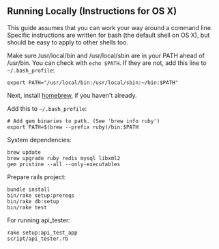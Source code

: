 ## Running Locally (Instructions for OS X)

This guide assumes that you can work your way around a command line.  Specific
instructions are written for bash (the default shell on OS X), but should be
easy to apply to other shells too.

Make sure /usr/local/bin and /usr/local/sbin are in your PATH ahead of
/usr/bin.  You can check with `echo $PATH`.  If they are not, add this line to
`~/.bash_profile`:

```
export PATH="/usr/local/bin:/usr/local/sbin:~/bin:$PATH"
```

Next, install [homebrew](http://brew.sh/), if you haven't already.

Add this to `~/.bash_profile`:

	# Add gem binaries to path. (See 'brew info ruby')
	export PATH=$(brew --prefix ruby)/bin:$PATH

System dependencies:

	brew update
	brew upgrade ruby redis mysql libxml2
	gem pristine --all --only-executables

Prepare rails project:

	bundle install
	bin/rake setup:prereqs
	bin/rake db:setup
	bin/rake test


For running api_tester:

	rake setup:api_test_app
	script/api_tester.rb

